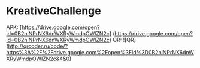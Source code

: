 # KreativeChallenge
APK: [https://drive.google.com/open?id=0B2nlNPrNX6dnWXRyWmdpOWlZN2c] (https://drive.google.com/open?id=0B2nlNPrNX6dnWXRyWmdpOWlZN2c)
QR: ![QR] (http://qrcoder.ru/code/?https%3A%2F%2Fdrive.google.com%2Fopen%3Fid%3D0B2nlNPrNX6dnWXRyWmdpOWlZN2c&4&0)
